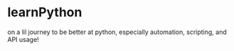 # learnPython
on a lil journey to be better at python, especially automation, scripting, and API usage!
